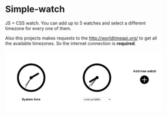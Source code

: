 # Simple-watch

JS + CSS watch. You can add up to 5 watches and select a different timezone for every one of them.

Also this projects makes requests to the http://worldtimeapi.org/ to get all the available timezones. So the internet connection is <b>required</b>.

![clock_screen](https://github.com/maksudin/Simple-watch/blob/master/clock.png)

